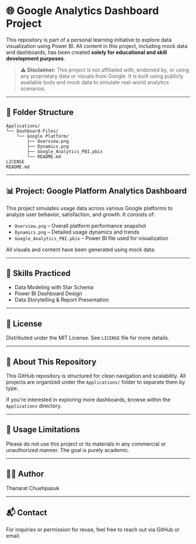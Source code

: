 # 🌐 Google Analytics Dashboard Project

This repository is part of a personal learning initiative to explore data visualization using Power BI. All content in this project, including mock data and dashboards, has been created **solely for educational and skill development purposes**.

> ⚠️ **Disclaimer:** This project is not affiliated with, endorsed by, or using any proprietary data or visuals from Google. It is built using publicly available tools and mock data to simulate real-world analytics scenarios. 

---

## 📁 Folder Structure

```
Applications/
└── Dashboard-Files/
    └── Google Platform/
        ├── Overview.png
        ├── Dynamics.png
        ├── Google_Analytics_PBI.pbix
        └── README.md
LICENSE
README.md
```

---

## 📊 Project: Google Platform Analytics Dashboard

This project simulates usage data across various Google platforms to analyze user behavior, satisfaction, and growth. It consists of:

- `Overview.png` – Overall platform performance snapshot
- `Dynamics.png` – Detailed usage dynamics and trends
- `Google_Analytics_PBI.pbix` – Power BI file used for visualization

All visuals and content have been generated using mock data.

---

## 🚀 Skills Practiced
- Data Modeling with Star Schema
- Power BI Dashboard Design
- Data Storytelling & Report Presentation

---

## 📌 License
Distributed under the MIT License. See `LICENSE` file for more details.

---

## 🙋 About This Repository
This GitHub repository is structured for clean navigation and scalability. All projects are organized under the `Applications/` folder to separate them by type.

If you're interested in exploring more dashboards, browse within the `Applications` directory.

---

## 🙅 Usage Limitations
Please do not use this project or its materials in any commercial or unauthorized manner. The goal is purely academic.

---

## 🧑‍💻 Author
Thanarat Chuehpasuk

---

## 📬 Contact
For inquiries or permission for reuse, feel free to reach out via GitHub or email.
